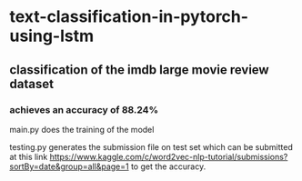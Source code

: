 # text-classification-in-pytorch-using-lstm
## classification of the imdb large movie review dataset
### achieves an accuracy of 88.24%

main.py does the training of the model

testing.py generates the submission file on test set which can be submitted at this link https://www.kaggle.com/c/word2vec-nlp-tutorial/submissions?sortBy=date&group=all&page=1 to get the accuracy.
